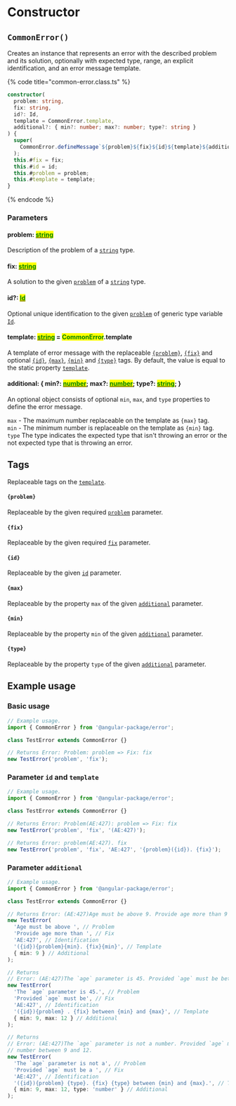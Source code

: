 # Constructor

## `CommonError()`

Creates an instance that represents an error with the described problem and its solution, optionally with expected type, range, an explicit identification, and an error message template.

{% code title="common-error.class.ts" %}
```typescript
constructor(
  problem: string,
  fix: string,
  id?: Id,
  template = CommonError.template,
  additional?: { min?: number; max?: number; type?: string }
) {
  super(
    CommonError.defineMessage`${problem}${fix}${id}${template}${additional}`
  );
  this.#fix = fix;
  this.#id = id;
  this.#problem = problem;
  this.#template = template;
}
```
{% endcode %}

### Parameters

#### problem: [<mark style="color:green;">string</mark>](https://developer.mozilla.org/en-US/docs/Web/JavaScript/Reference/Global\_Objects/String)<mark style="color:green;"></mark>

Description of the problem of a [`string`](https://developer.mozilla.org/en-US/docs/Web/JavaScript/Reference/Global\_Objects/String) type.

#### fix: [<mark style="color:green;">string</mark>](https://developer.mozilla.org/en-US/docs/Web/JavaScript/Reference/Global\_Objects/String)<mark style="color:green;"></mark>

A solution to the given [`problem`](constructor.md#problem-string) of a [`string`](https://developer.mozilla.org/en-US/docs/Web/JavaScript/Reference/Global\_Objects/String) type.

#### id?: [<mark style="color:green;">Id</mark>](generic-type-variables.md#wrap-opening)<mark style="color:green;"></mark>

Optional unique identification to the given [`problem`](constructor.md#problem-string) of generic type variable [`Id`](generic-type-variables.md#wrap-opening).

#### template: [<mark style="color:green;">string</mark>](https://developer.mozilla.org/en-US/docs/Web/JavaScript/Reference/Global\_Objects/String) = <mark style="color:green;">CommonError</mark>.template

A template of error message with the replaceable [`{problem}`](constructor.md#problem), [`{fix}`](constructor.md#fix) and optional [`{id}`](constructor.md#id), [`{max}`](constructor.md#max), [`{min}`](constructor.md#min) and [`{type}`](constructor.md#type) tags. By default, the value is equal to the static property [`template`](properties/static/template.md).

#### additional: { min?: [<mark style="color:green;">number</mark>](https://developer.mozilla.org/en-US/docs/Web/JavaScript/Reference/Global\_Objects/Number); max?: [<mark style="color:green;">number</mark>](https://developer.mozilla.org/en-US/docs/Web/JavaScript/Reference/Global\_Objects/Number); <mark style="color:green;"></mark> type?: [<mark style="color:green;">string</mark>](https://developer.mozilla.org/en-US/docs/Web/JavaScript/Reference/Global\_Objects/String); }

An optional object consists of optional `min`, `max`, and `type` properties to define the error message.&#x20;

`max` - The maximum number replaceable on the template as `{max}` tag.\
`min` - The minimum number is replaceable on the template as `{min}` tag.\
`type` The type indicates the expected type that isn't throwing an error or the not expected type that is throwing an error.

## Tags

Replaceable tags on the [`template`](constructor.md#template-string-commonerror.template).

#### `{problem}`

Replaceable by the given required [`problem`](constructor.md#problem-string) parameter.

#### `{fix}`

Replaceable by the given required [`fix`](constructor.md#fix-string) parameter.

#### `{id}`

Replaceable by the given [`id`](constructor.md#id-id) parameter.

#### `{max}`

Replaceable by the property `max` of the given [`additional`](constructor.md#optional-min-number-max-number-type-string) parameter.

#### `{min}`

Replaceable by the property `min` of the given [`additional`](constructor.md#optional-min-number-max-number-type-string) parameter.

#### `{type}`

Replaceable by the property `type` of the given [`additional`](constructor.md#optional-min-number-max-number-type-string) parameter.

## Example usage

### Basic usage

```typescript
// Example usage.
import { CommonError } from '@angular-package/error';

class TestError extends CommonError {}

// Returns Error: Problem: problem => Fix: fix
new TestError('problem', 'fix');
```

### Parameter `id` and `template`

```typescript
// Example usage.
import { CommonError } from '@angular-package/error';

class TestError extends CommonError {}

// Returns Error: Problem(AE:427): problem => Fix: fix
new TestError('problem', 'fix', '(AE:427)');

// Returns Error: problem(AE:427). fix
new TestError('problem', 'fix', 'AE:427', '{problem}({id}). {fix}');
```

### Parameter `additional`

```typescript
// Example usage.
import { CommonError } from '@angular-package/error';

class TestError extends CommonError {}

// Returns Error: (AE:427)Age must be above 9. Provide age more than 9
new TestError(
  'Age must be above ', // Problem
  'Provide age more than ', // Fix
  'AE:427', // Identification
  '({id}){problem}{min}. {fix}{min}', // Template
  { min: 9 } // Additional
);

// Returns 
// Error: (AE:427)The `age` parameter is 45. Provided `age` must be between 9 and 12
new TestError(
  'The `age` parameter is 45.', // Problem
  'Provided `age` must be', // Fix
  'AE:427', // Identification
  '({id}){problem} . {fix} between {min} and {max}', // Template
  { min: 9, max: 12 } // Additional
);

// Returns
// Error: (AE:427)The `age` parameter is not a number. Provided `age` must be a
// number between 9 and 12.
new TestError(
  'The `age` parameter is not a', // Problem
  'Provided `age` must be a ', // Fix
  'AE:427', // Identification
  '({id}){problem} {type}. {fix} {type} between {min} and {max}.', // Template
  { min: 9, max: 12, type: 'number' } // Additional
);
```
